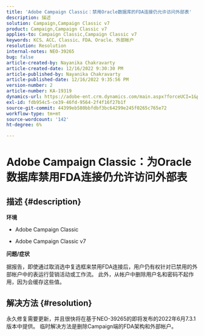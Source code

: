 ```yaml
---
title: 'Adobe Campaign Classic：禁用Oracle数据库的FDA连接仍允许访问外部表'
description: 描述
solution: Campaign,Campaign Classic v7
product: Campaign,Campaign Classic v7
applies-to: Campaign Classic,Campaign Classic v7
keywords: KCS、ACC、Classic、FDA、Oracle、外部帐户
resolution: Resolution
internal-notes: NEO-39265
bug: false
article-created-by: Nayanika Chakravarty
article-created-date: 12/16/2022 9:30:30 PM
article-published-by: Nayanika Chakravarty
article-published-date: 12/16/2022 9:35:56 PM
version-number: 2
article-number: KA-19319
dynamics-url: https://adobe-ent.crm.dynamics.com/main.aspx?forceUCI=1&pagetype=entityrecord&etn=knowledgearticle&id=1119dbd7-887d-ed11-81ac-6045bd006079
exl-id: fdb954c5-ce39-46fd-9564-2f4f16f27b1f
source-git-commit: 44399eb580bbfdbf3bc64299e245f0265c765e72
workflow-type: tm+mt
source-wordcount: '142'
ht-degree: 6%

---
```


# Adobe Campaign Classic：为Oracle数据库禁用FDA连接仍允许访问外部表

## 描述 {#description}


<b>环境</b>

- Adobe Campaign Classic

- Adobe Campaign Classic v7

<b>问题/症状</b>

据报告，即使通过取消选中复选框来禁用FDA连接后，用户仍有权针对已禁用的外部帐户中的表运行营销活动或工作流。 此外，从帐户中删除用户名和密码不起作用，因为会缓存这些值。






## 解决方法 {#resolution}


永久修复需要更新，并且很快将在基于NEO-39265的即将发布的2022年6月7.3.1版本中提供。 临时解决方法是删除Campaign端的FDA架构和外部帐户。
